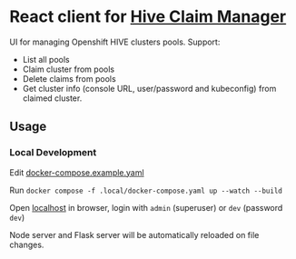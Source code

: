 # React client for <a href="https://github.com/RedHatQE/hive-claim-manager" target="_blank">Hive Claim Manager</a>

UI for managing Openshift HIVE clusters pools.
Support:

- List all pools
- Claim cluster from pools
- Delete claims from pools
- Get cluster info (console URL, user/password and kubeconfig) from claimed cluster.

## Usage

### Local Development

Edit [docker-compose.example.yaml](docker-compose.example.yaml)

Run `docker compose -f .local/docker-compose.yaml up --watch --build`

Open <a href="http://localhost" target="_blank">localhost</a> in browser, login with `admin` (superuser) or `dev` (password `dev`)

Node server and Flask server will be automatically reloaded on file changes.

